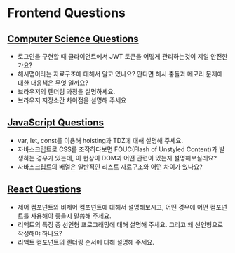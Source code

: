 # Frontend Questions

## <a href="./cs.md">Computer Science Questions</a>

- 로그인을 구현할 때 클라이언트에서 JWT 토큰을 어떻게 관리하는것이 제일 안전한가요?
- 해시맵이라는 자료구조에 대해서 알고 있나요? 안다면 해시 충돌과 메모리 문제에 대한 대응책은 무엇 일까요?
- 브라우저의 렌더링 과정을 설명하세요.
- 브라우저 저장소간 차이점을 설명해 주세요

## <a href="./javascript.md">JavaScript Questions</a>

- var, let, const를 이용해 hoisting과 TDZ에 대해 설명해 주세요.
- 자바스크립트로 CSS를 조작하다보면 FOUC(Flash of Unstyled Content)가 발생하는 경우가 있는데, 이 현상이 DOM과 어떤 관련이 있는지 설명해보실래요?
- 자바스크립트의 배열은 일반적인 리스트 자료구조와 어떤 차이가 있나요?

## <a href="./react.md">React Questions</a>

- 제어 컴포넌트와 비제어 컴포넌트에 대해서 설명해보시고, 어떤 경우에 어떤 컴포넌트를 사용해야 좋을지 말씀해 주세요.
- 리액트의 특징 중 선언형 프로그래밍에 대해 설명해 주세요. 그리고 왜 선언형으로 작성해야 하나요?
- 리액트 컴포넌트의 렌더링 순서에 대해 설명해 주세요.
